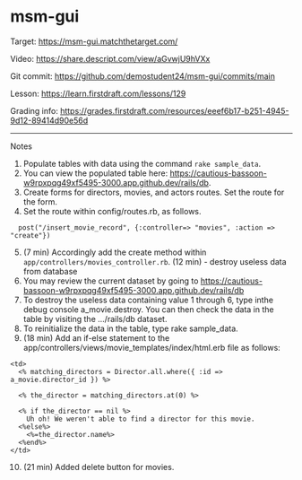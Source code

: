 # msm-gui

Target: https://msm-gui.matchthetarget.com/

Video: https://share.descript.com/view/aGvwjU9hVXx

Git commit: https://github.com/demostudent24/msm-gui/commits/main

Lesson: https://learn.firstdraft.com/lessons/129

Grading info: https://grades.firstdraft.com/resources/eeef6b17-b251-4945-9d12-89414d90e56d

<hr>

Notes

1. Populate tables with data using the command `rake sample_data`.
2. You can view the populated table here: https://cautious-bassoon-w9rpxpqg49xf5495-3000.app.github.dev/rails/db.
3. Create forms for directors, movies, and actors routes. Set the route for the form. 
4. Set the route within config/routes.rb, as follows.

```
  post("/insert_movie_record", {:controller=> "movies", :action => "create"})
```

5. (7 min) Accordingly add the create method within `app/controllers/movies_controller.rb`. (12 min) - destroy useless data from database
6. You may review the current dataset by going to https://cautious-bassoon-w9rpxpqg49xf5495-3000.app.github.dev/rails/db
7. To destroy the useless data containing value 1 through 6, type inthe debug console a_movie.destroy. You can then check the data in the table by visiting the .../rails/db dataset.
8. To reinitialize the data in the table, type rake sample_data.
9. (18 min) Add an if-else statement to the app/controllers/views/movie_templates/index/html.erb file as follows:
```
<td>
  <% matching_directors = Director.all.where({ :id => a_movie.director_id }) %>
  
  <% the_director = matching_directors.at(0) %>

  <% if the_director == nil %>
    Uh oh! We weren't able to find a director for this movie.
  <%else%>
    <%=the_director.name%>
  <%end%>
</td>
```
10. (21 min) Added delete button for movies.

